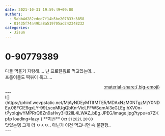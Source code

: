 ```yaml
---
date: 2021-10-31 19:59:49+09:00
authors:
  - 5abb4d282eded7f14b5be207833c3858
  - 01435f74a49ba8a519705ad242348232
categories:
  - Jisun
---
```


# 0-90779389

<div class="post-container" markdown="1">
<div class="content-container md-sidebar__scrollwrap" markdown="1">

다들 먹을거 자랑해.... 난 프로틴음료 먹고있는데...<br>프롬이들도 떡볶이 묵고....

</div>
</div>

<div style="text-align: right;" markdown="1">
<a href="https://weverse.io/fromis9/fanpost/0-90779389" style="text-align: right;">:material-share:{.big-emoji}</a>
</div>
---

<div class="comments-container md-sidebar__scrollwrap" markdown="1">
<div class="comment" markdown="1">
<div class='id-container' markdown="1">
![](https://phinf.wevpstatic.net/MjAyNDEyMTlfMTE5/MDAxNzM0NTgzMjY0NDEy.08FClE9gxLY-99LscoMUgQbKnrVicLFFWSqmAi3eGLEg.hXV0n-tPyoIqjwYMPRrQ8Zn9aHvy3-B2llL4LWAZ_bEg.JPEG/image.jpg?type=s72){ pfp loading=lazy }
**<span class="artist">지선</span>** <small>Oct 31 2021, 20:00</small><br>
</div>
<div class='comment-body' markdown="1">
맛있는뎅 그게 더 ㅇㅅㅇ.. 아닌가 이건 먹고나면 속 불편행..
</div>
</div>
</div>
---
